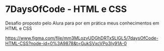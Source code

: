 # 7DaysOfCode - HTML e CSS
 Desafio proposto pelo Alura para por em prática meus conhecimentos  em HTML e CSS


https://www.figma.com/file/mm3MLozvUDGhDRTxSLlGL5/7daysOfCode-HTML-CSS?node-id=0%3A9878&t=GukSVxcVPo3Iy91A-0
